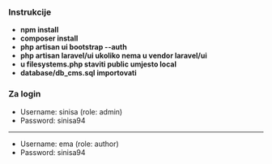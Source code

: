 ### Instrukcije

- **npm install**
- **composer install**
- **php artisan ui bootstrap --auth**
- **php artisan laravel/ui ukoliko nema u vendor laravel/ui**
- **u filesystems.php staviti public umjesto local**
- **database/db_cms.sql importovati**

### Za login
- Username: sinisa (role: admin)
- Password: sinisa94
----------------------------------
- Username: ema (role: author)
- Password: sinisa94
